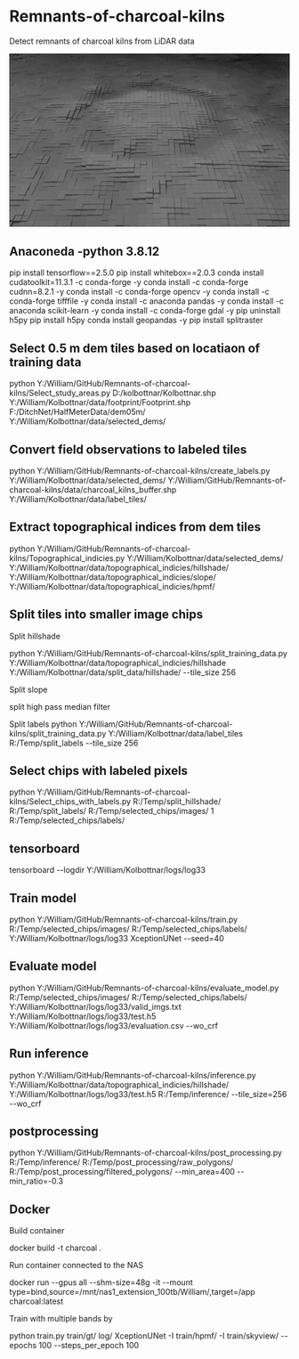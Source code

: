 # Remnants-of-charcoal-kilns
Detect remnants of charcoal kilns from LiDAR data

![alt text](BlackWhite_large_zoom_wide2.png)

## Anaconeda -python 3.8.12
pip install tensorflow==2.5.0
pip install whitebox==2.0.3
conda install cudatoolkit=11.3.1 -c conda-forge -y
conda install -c conda-forge cudnn=8.2.1 -y
conda install -c conda-forge opencv -y
conda install -c conda-forge tifffile -y
conda install -c anaconda pandas -y
conda install -c anaconda scikit-learn -y
conda install -c conda-forge gdal -y
pip uninstall h5py 
pip install h5py
conda install geopandas -y
pip install splitraster

## Select 0.5 m dem tiles based on locatiaon of training data
python Y:/William/GitHub/Remnants-of-charcoal-kilns/Select_study_areas.py D:/kolbottnar/Kolbottnar.shp Y:/William/Kolbottnar/data/footprint/Footprint.shp F:/DitchNet/HalfMeterData/dem05m/ Y:/William/Kolbottnar/data/selected_dems/

## Convert field observations to labeled tiles
python Y:/William/GitHub/Remnants-of-charcoal-kilns/create_labels.py Y:/William/Kolbottnar/data/selected_dems/ Y:/William/GitHub/Remnants-of-charcoal-kilns/data/charcoal_kilns_buffer.shp Y:/William/Kolbottnar/data/label_tiles/

## Extract topographical indices from dem tiles
python Y:/William/GitHub/Remnants-of-charcoal-kilns/Topographical_indicies.py Y:/William/Kolbottnar/data/selected_dems/ Y:/William/Kolbottnar/data/topographical_indicies/hillshade/ Y:/William/Kolbottnar/data/topographical_indicies/slope/ Y:/William/Kolbottnar/data/topographical_indicies/hpmf/

## Split tiles into smaller image chips
Split hillshade

python Y:/William/GitHub/Remnants-of-charcoal-kilns/split_training_data.py Y:/William/Kolbottnar/data/topographical_indicies/hillshade Y:/William/Kolbottnar/data/split_data/hillshade/ --tile_size 256

Split slope

split high pass median filter

Split labels
python Y:/William/GitHub/Remnants-of-charcoal-kilns/split_training_data.py Y:/William/Kolbottnar/data/label_tiles R:/Temp/split_labels --tile_size 256

## Select chips with labeled pixels
python Y:/William/GitHub/Remnants-of-charcoal-kilns/Select_chips_with_labels.py R:/Temp/split_hillshade/ R:/Temp/split_labels/ R:/Temp/selected_chips/images/ 1 R:/Temp/selected_chips/labels/

## tensorboard
tensorboard --logdir Y:/William/Kolbottnar/logs/log33

## Train model
python Y:/William/GitHub/Remnants-of-charcoal-kilns/train.py R:/Temp/selected_chips/images/ R:/Temp/selected_chips/labels/ Y:/William/Kolbottnar/logs/log33 XceptionUNet --seed=40 

## Evaluate model
python Y:/William/GitHub/Remnants-of-charcoal-kilns/evaluate_model.py R:/Temp/selected_chips/images/ R:/Temp/selected_chips/labels/ Y:/William/Kolbottnar/logs/log33/valid_imgs.txt Y:/William/Kolbottnar/logs/log33/test.h5 Y:/William/Kolbottnar/logs/log33/evaluation.csv --wo_crf

## Run inference
python Y:/William/GitHub/Remnants-of-charcoal-kilns/inference.py Y:/William/Kolbottnar/data/topographical_indicies/hillshade/ Y:/William/Kolbottnar/logs/log33/test.h5 R:/Temp/inference/ --tile_size=256 --wo_crf

## postprocessing
python Y:/William/GitHub/Remnants-of-charcoal-kilns/post_processing.py R:/Temp/inference/ R:/Temp/post_processing/raw_polygons/ R:/Temp/post_processing/filtered_polygons/ --min_area=400 --min_ratio=-0.3

## Docker
Build container

docker build -t charcoal .

Run container connected to the NAS

docker run --gpus all --shm-size=48g -it --mount type=bind,source=/mnt/nas1_extension_100tb/William/,target=/app charcoal:latest

Train with multiple bands by 

python train.py train/gt/ log/ XceptionUNet -I train/hpmf/ -I train/skyview/ --epochs 100 --steps_per_epoch 100
